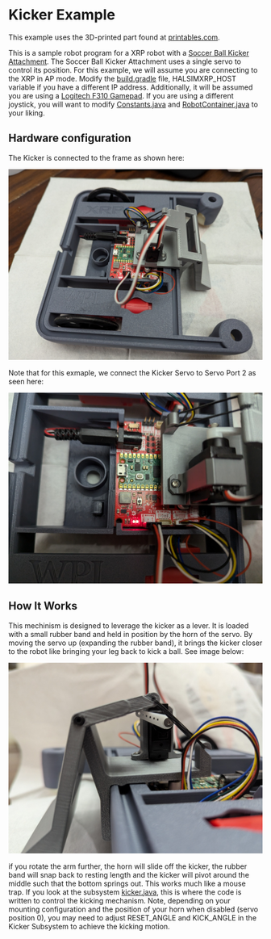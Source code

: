 # Kicker Example

This example uses the 3D-printed part found at [printables.com](https://www.printables.com/model/790117-xrp-soccer-robot).

This is a sample robot program for a XRP robot with a [Soccer Ball Kicker Attachment](https://www.printables.com/model/790117-xrp-soccer-robot). The Soccer Ball Kicker Attachment uses a single servo to control its position. For this example, we will assume you are connecting to the XRP in AP mode. Modify the [build.gradle](build.gradle) file, HALSIMXRP_HOST variable if you have a different IP address. Additionally, it will be assumed you are using a [Logitech F310 Gamepad](https://www.logitechg.com/en-us/products/gamepads/f310-gamepad.940-000110.html). If you are using a different joystick, you will want to modify [Constants.java](src/main/java/frc/robot/Constants.java) and [RobotContainer.java](src/main/java/frc/robot/RobotContainer.java) to your liking.

## Hardware configuration
The Kicker is connected to the frame as shown here:

[![Mounted Kicker Attachment](images/KickerImage.jpg)](images/KickerImage.jpg)

Note that for this exmaple, we connect the Kicker Servo to Servo Port 2 as seen here:

[![Wiring Schematic](images/BoardImage.jpg)](images/BoardImage.jpg)

## How It Works
This mechinism is designed to leverage the kicker as a lever. It is loaded with a small rubber band and held in position by the horn of the servo. By moving the servo up (expanding the rubber band), it brings the kicker closer to the robot like bringing your leg back to kick a ball. See image below:

[![Servo Horn Placement](images/ServoArmImage.jpg)](images/ServoArmImage.jpg)

if you rotate the arm further, the horn will slide off the kicker, the rubber band will snap back to resting length and the kicker will pivot around the middle such that the bottom springs out. This works much like a mouse trap. If you look at the subsystem [kicker.java](src/main/java/frc/robot/subsystems/Kicker.java), this is where the code is written to control the kicking mechanism. Note, depending on your mounting configuration and the position of your horn when disabled (servo position 0), you may need to adjust RESET_ANGLE and KICK_ANGLE in the Kicker Subsystem to achieve the kicking motion.